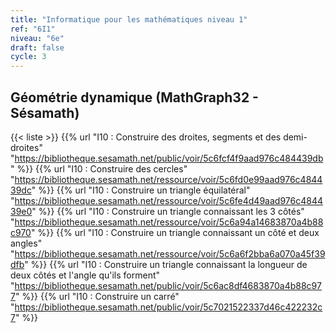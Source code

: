 ```yaml
---
title: "Informatique pour les mathématiques niveau 1"
ref: "6I1"
niveau: "6e"
draft: false
cycle: 3
---
```




<h2 class="ui horizontal divider header">Géométrie dynamique (MathGraph32 - Sésamath)</h2>

{{< liste >}}
	{{% url "I10 : Construire des droites, segments et des demi-droites" "https://bibliotheque.sesamath.net/public/voir/5c6fcf4f9aad976c484439db" %}}
	{{% url "I10 : Construire des cercles" "https://bibliotheque.sesamath.net/ressource/voir/5c6fd0e99aad976c484439dc" %}}
	{{% url "I10 : Construire un triangle équilatéral" "https://bibliotheque.sesamath.net/ressource/voir/5c6fe4d49aad976c484439e0" %}}
	{{% url "I10 : Construire un triangle connaissant les 3 côtés" "https://bibliotheque.sesamath.net/ressource/voir/5c6a94a14683870a4b88c970" %}}
	{{% url "I10 : Construire un triangle connaissant un côté et deux angles" "https://bibliotheque.sesamath.net/ressource/voir/5c6a6f2bba6a070a45f39dfb" %}}
	{{% url "I10 : Construire un triangle connaissant la longueur de deux côtés et l'angle qu'ils forment" "https://bibliotheque.sesamath.net/public/voir/5c6ac8df4683870a4b88c977" %}}
	{{% url "I10 : Construire un carré" "https://bibliotheque.sesamath.net/public/voir/5c7021522337d46c422232c7" %}}




